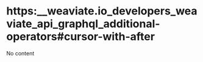 # https:\_\_weaviate.io_developers_weaviate_api_graphql_additional-operators#cursor-with-after

No content
